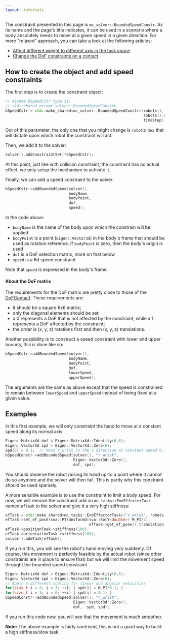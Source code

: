 ```yaml
---
layout: tutorials
---
```


The constraint presented in this page is `mc_solver::BoundedSpeedConstr`. As its name and the page's title indicates, it can be used in a scenario where a body absolutely needs to move at a given speed in a given direction. For more "relaxed" approach, you can take a look at the following articles:

- [Affect different weight to different axis in the task space](dim-weight.html)
- [Change the DoF constraints on a contact](contact-dof.html)

## How to create the object and add speed constraints

The first step is to create the constraint object:

```cpp
// Assume bSpeedCstr type is:
// std::shared_ptr<mc_solver::BoundedSpeedConstr>
bSpeedCstr = std::make_shared<mc_solver::BoundedSpeedConstr>(robots(),
                                                             robots().robotIndex(),
                                                             timeStep);
```

Out of this parameter, the only one that you might change is `robotIndex` that will dictate upon which robot the constraint will act.


Then, we add it to the solver:

```cpp
solver().addConstraintSet(*bSpeedCstr);
```

At this point, just like with collision constraint, the constraint has no actual effect, we only setup the mechanism to activate it.

Finally, we can add a speed constraint to the solver:

```cpp
bSpeedCstr->addBoundedSpeed(solver(),
                            bodyName,
                            bodyPoint,
                            dof,
                            speed);
```

In the code above:
- `bodyName` is the name of the body upon which the constrain will be applied
- `bodyPoint` is a point (`Eigen::Vector3d`) in the body's frame that should be used as rotation reference. If `bodyPoint` is zero, then the body's origin is used
- `dof` is a DoF selection matrix, more on that below
- `speed` is a 6d speed constraint

Note that `speed` is expressed in the body's frame.

#### About the DoF matrix

The requirements for the DoF matrix are pretty close to those of the [DoFContact](DoFContact). These requirements are:
- it should be a square 6x6 matrix;
- only the diagonal elements should be set;
- a 0 represents a DoF that is not affected by the constraint, while a 1 represents a DoF affected by the constraint;
- the order is (x, y, z) rotations first and then (x, y, z) translations.

Another possibility is to construct a speed constraint with lower and upper bounds, this is done like so:

```cpp
bSpeedCstr->addBoundedSpeed(solver(),
                            bodyName,
                            bodyPoint,
                            dof,
                            lowerSpeed,
                            upperSpeed);
```

The arguments are the same as above except that the speed is constrained to remain between `lowerSpeed` and `upperSpeed` instead of being fixed at a given value.

## Examples

In this first example, we will only constraint the hand to move at a constant speed along its normal axis:

```cpp
Eigen::MatrixXd dof = Eigen::MatrixXd::Identity(6,6);
Eigen::VectorXd spd = Eigen::VectorXd::Zero(6);
spd(5) = 0.1;  // Move r_wrist in the z direction at constant speed 0.1 m/s
bSpeedConstr->addBoundedSpeed(solver(), "r_wrist",
                              Eigen::Vector3d::Zero(),
                              dof, spd);
```

You should observe the robot raising its hand up-to a point where it cannot do so anymore and the solver will then fail. This is partly why this constraint should be used sparsely.

A more sensible example is to use the constraint to limit a body speed. For now, we will remove the constraint add an `mc_tasks::EndEffectorTask` named `efTask` to the solver and give it a very high stiffness:

```cpp
efTask = std::make_shared<mc_tasks::EndEffectorTask>("r_wrist", robots(), 0);
efTask->set_ef_pose(sva::PTransformd(sva::RotY<double>(-M_PI/2),
                                     efTask->get_ef_pose().translation() + Eigen::Vector3d(0.3, -0.1, 0.2)));
efTask->positionTask->stiffness(100);
efTask->orientationTask->stiffness(100);
solver().addTask(efTask);
```

If you run this, you will see the robot's hand moving very suddenly. Of course, this movement is perfectly feasible by the actual robot (since other constraints are in place to ensure that) but we will limit the movement speed throught the bounded speed constraint.

```cpp
Eigen::MatrixXd dof = Eigen::MatrixXd::Identity(6,6);
Eigen::VectorXd spd = Eigen::VectorXd::Zero(6);
// Apply a different scaling for linear and angular velocities
for(size_t i = 0; i < 3; ++i) { spd(i) = M_PI*0.1; }
for(size_t i = 3; i < 6; ++i) { spd(i) = 0.1; }
bSpeedConstr->addBoundedSpeed(solver(), "r_wrist",
                              Eigen::Vector3d::Zero(),
                              dof, -spd, spd);
```

If you run this code now, you will see that the movement is much smoother.

**Note:** The above example is fairly contrived, this is not a good way to build a high stiffness/slow task.
